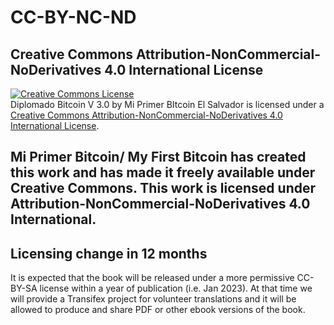 # CC-BY-NC-ND

## Creative Commons Attribution-NonCommercial-NoDerivatives 4.0 International License

<a rel="license" href="http://creativecommons.org/licenses/by-nc-nd/4.0/"><img alt="Creative Commons License" style="border-width:0" src="https://i.creativecommons.org/l/by-nc-nd/4.0/88x31.png" /></a><br /><span xmlns:dct="http://purl.org/dc/terms/" property="dct:title">Diplomado Bitcoin V 3.0</span> by <a xmlns:cc="http://creativecommons.org/ns#" property="cc:attributionName" rel="cc:attributionURL">Mi Primer BItcoin El Salvador</a> is licensed under a <a rel="license" href="http://creativecommons.org/licenses/by-nc-nd/4.0/">Creative Commons Attribution-NonCommercial-NoDerivatives 4.0 International License</a>.

## Mi Primer Bitcoin/ My First Bitcoin has created this work and has made it freely available under Creative Commons. This work is licensed under Attribution-NonCommercial-NoDerivatives 4.0 International.

## Licensing change in 12 months

It is expected that the book will be released under a more permissive CC-BY-SA license within a year of publication (i.e. Jan 2023). At that time we will provide a Transifex project for volunteer translations and it will be allowed to produce and share PDF or other ebook versions of the book. 
